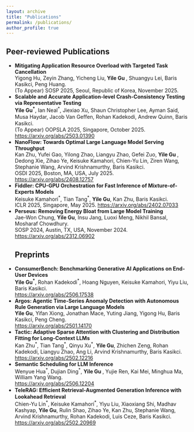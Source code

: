 ```yaml
---
layout: archive
title: "Publications"
permalink: /publications/
author_profile: true
---
```


## Peer-reviewed Publications

<ul>
  <li>
  <b>Mitigating Application Resource Overload with Targeted Task Cancellation</b> <br>
  Yigong Hu, Zeyin Zhang, Yicheng Liu,<b> Yile Gu </b>, Shuangyu Lei, Baris Kasikci, Peng Huang. <br>
  (To Appear) SOSP 2025, Seoul, Republic of Korea, November 2025. <br>
  </li>

  <li>
  <b>Scalable and Accurate Application-level Crash-Consistency Testing via Representative Testing</b> <br>
  <b> Yile Gu<sup>*</sup></b>, Ian Neal<sup>*</sup>, Jiexiao Xu, Shaun Christopher Lee, Ayman Said, Musa Haydar, Jacob Van Geﬀen, Rohan Kadekodi, Andrew Quinn, Baris Kasikci. <br>
  (To Appear) OOPSLA 2025, Singapore, October 2025. <a href="https://arxiv.org/abs/2503.01390">https://arxiv.org/abs/2503.01390</a> <br>
  </li>

  <li>
  <b>NanoFlow: Towards Optimal Large Language Model Serving Throughput</b> <br>
  Kan Zhu, Yufei Gao, Yilong Zhao, Liangyu Zhao, Gefei Zuo, <b> Yile Gu </b>, Dedong Xie, Zihao Ye, Keisuke Kamahori, Chien-Yu Lin, Ziren Wang, Stephanie Wang, Arvind Krishnamurthy, Baris Kasikci.  <br>
  OSDI 2025, Boston, MA, USA, July 2025. <a href="https://arxiv.org/abs/2408.12757">https://arxiv.org/abs/2408.12757</a> <br>
  </li>

  <li>
  <b>Fiddler: CPU-GPU Orchestration for Fast Inference of Mixture-of-Experts Models</b> <br>
  Keisuke Kamahori<sup>*</sup>, Tian Tang<sup>*</sup>, <b>Yile Gu</b>, Kan Zhu, Baris Kasikci. <br>
  ICLR 2025, Singapore, May 2025. <a href="https://arxiv.org/abs/2402.07033">https://arxiv.org/abs/2402.07033</a> <br>
  </li>

  <li>
  <b>Perseus: Removing Energy Bloat from Large Model Training</b> <br>
  Jae-Won Chung, <b> Yile Gu</b>, Insu Jang, Luoxi Meng, Nikhil Bansal, Mosharaf Chowdhury. <br>
  SOSP 2024, Austin, TX, USA, November 2024. <a href="https://arxiv.org/abs/2312.06902">https://arxiv.org/abs/2312.06902</a> <br>
  </li>

## Preprints

  <li>
  <b>ConsumerBench: Benchmarking Generative AI Applications on End-User Devices</b> <br>
  <b> Yile Gu<sup>*</sup></b>, Rohan Kadekodi<sup>*</sup>, Hoang Nguyen, Keisuke Kamahori, Yiyu Liu, Baris Kasikci. <br>
  <a href="https://arxiv.org/abs/2506.17538">https://arxiv.org/abs/2506.17538</a> <br>
  </li>

  <li>
  <b>Argos: Agentic Time-Series Anomaly Detection with Autonomous Rule Generation via Large Language Models</b> <br>
  <b> Yile Gu</b>, Yifan Xiong, Jonathan Mace, Yuting Jiang, Yigong Hu, Baris Kasikci, Peng Cheng.  <br>
  <a href="https://arxiv.org/abs/2501.14170">https://arxiv.org/abs/2501.14170</a> <br>
  </li>

  <li>
  <b>Tactic: Adaptive Sparse Attention with Clustering and Distribution Fitting for Long-Context LLMs</b> <br>
  Kan Zhu<sup>*</sup>, Tian Tang<sup>*</sup>, Qinyu Xu<sup>*</sup>, <b> Yile Gu</b>, Zhichen Zeng, Rohan Kadekodi, Liangyu Zhao, Ang Li, Arvind Krishnamurthy, Baris Kasikci.  <br>
  <a href="https://arxiv.org/abs/2502.12216">https://arxiv.org/abs/2502.12216</a> <br>
  </li>

  <li>
  <b>Semantic Scheduling for LLM Inference</b> <br>
  Wenyue Hua<sup>*</sup>, Dujian Ding<sup>*</sup>, <b> Yile Gu </b>, Yujie Ren, Kai Mei, Minghua Ma, William Yang Wang.  <br>
  <a href="https://arxiv.org/abs/2506.12204">https://arxiv.org/abs/2506.12204</a> <br>
  </li>

  <li>
  <b>TeleRAG: Eﬃcient Retrieval-Augmented Generation Inference with Lookahead Retrieval</b> <br>
  Chien-Yu Lin<sup>*</sup>, Keisuke Kamahori<sup>*</sup>, Yiyu Liu, Xiaoxiang Shi, Madhav Kashyap, <b>Yile Gu</b>, Rulin Shao, Zihao Ye, Kan Zhu, Stephanie Wang, Arvind Krishnamurthy, Rohan Kadekodi, Luis Ceze, Baris Kasikci.  <br>
  <a href="https://arxiv.org/abs/2502.20969">https://arxiv.org/abs/2502.20969</a> <br>
  </li>


</ul>
<!-- {% if author.googlescholar %}
  You can also find my articles on <u><a href="{{author.googlescholar}}">my Google Scholar profile</a>.</u>
{% endif %}

<!-- {% include base_path %} -->

<!-- {% for post in site.publications reversed %}
  {% include archive-single-pub.html %}
{% endfor %} -->
